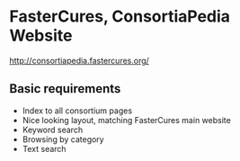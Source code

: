 # FasterCures, ConsortiaPedia Website
http://consortiapedia.fastercures.org/

## Basic requirements

   - Index to all consortium pages
   - Nice looking layout, matching FasterCures main website
   - Keyword search
   - Browsing by category
   - Text search


